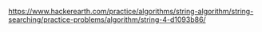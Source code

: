 https://www.hackerearth.com/practice/algorithms/string-algorithm/string-searching/practice-problems/algorithm/string-4-d1093b86/
